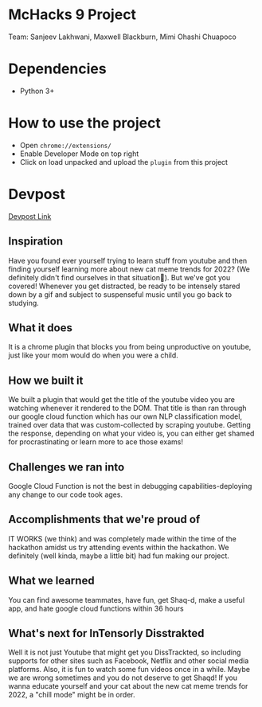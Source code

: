 # McHacks 9 Project

Team: Sanjeev Lakhwani, Maxwell Blackburn, Mimi Ohashi Chuapoco

# Dependencies

-   Python 3+

# How to use the project

-   Open `chrome://extensions/`
-   Enable Developer Mode on top right
-   Click on load unpacked and upload the `plugin` from this project

# Devpost

[Devpost Link](https://devpost.com/software/intensorly-distracted)

## Inspiration

Have you found ever yourself trying to learn stuff from youtube and then finding yourself learning more about new cat meme trends for 2022? (We definitely didn't find ourselves in that situation:eyes:). But we've got you covered! Whenever you get distracted, be ready to be intensely stared down by a gif and subject to suspenseful music until you go back to studying.

## What it does

It is a chrome plugin that blocks you from being unproductive on youtube, just like your mom would do when you were a child.

## How we built it

We built a plugin that would get the title of the youtube video you are watching whenever it rendered to the DOM. That title is than ran through our google cloud function which has our own NLP classification model, trained over data that was custom-collected by scraping youtube. Getting the response, depending on what your video is, you can either get shamed for procrastinating or learn more to ace those exams!

## Challenges we ran into

Google Cloud Function is not the best in debugging capabilities-deploying any change to our code took ages.

## Accomplishments that we're proud of

IT WORKS (we think) and was completely made within the time of the hackathon amidst us try attending events within the hackathon. We definitely (well kinda, maybe a little bit) had fun making our project.

## What we learned

You can find awesome teammates, have fun, get Shaq-d, make a useful app, and hate google cloud functions within 36 hours

## What's next for InTensorly Disstrakted

Well it is not just Youtube that might get you DissTrackted, so including supports for other sites such as Facebook, Netflix and other social media platforms. Also, it is fun to watch some fun videos once in a while. Maybe we are wrong sometimes and you do not deserve to get Shaqd! If you wanna educate yourself and your cat about the new cat meme trends for 2022, a "chill mode" might be in order.

